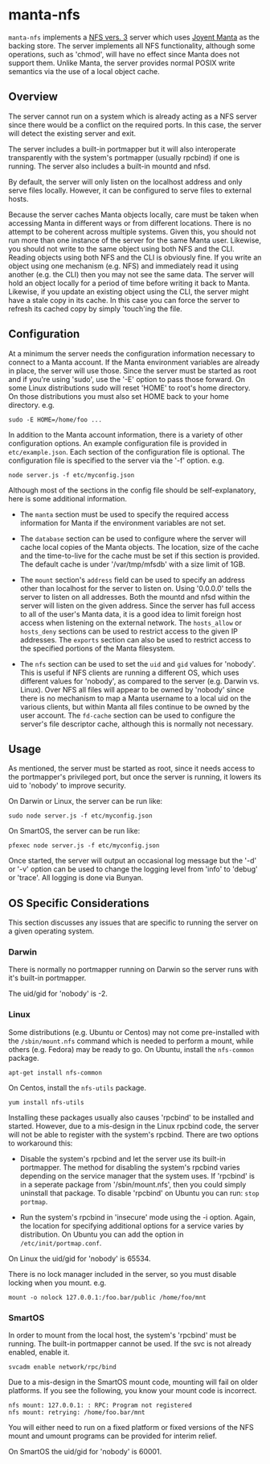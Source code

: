 # manta-nfs

`manta-nfs` implements a [NFS vers. 3](http://tools.ietf.org/html/rfc1813)
server which uses
[Joyent Manta](http://www.joyent.com/products/manta) as the backing store.
The server implements all NFS functionality, although some operations,
such as 'chmod', will have no effect since Manta does not support them.
Unlike Manta, the server provides normal POSIX write semantics via the use
of a local object cache.

## Overview

The server cannot run on a system which is already acting as a NFS server
since there would be a conflict on the required ports.
In this case, the server will detect the existing server and exit.

The server includes a built-in portmapper but it will also interoperate
transparently with the system's portmapper (usually rpcbind) if one is running.
The server also includes a built-in mountd and nfsd.

By default, the server will only listen on the localhost address and only
serve files locally. However, it can be configured to serve files to
external hosts.

Because the server caches Manta objects locally, care must be taken when
accessing Manta in different ways or from different locations. There is no
attempt to be coherent across multiple systems. Given this, you should
not run more than one instance of the server for the same Manta user. Likewise,
you should not write to the same object using both NFS and the CLI. Reading
objects using both NFS and the CLI is obviously fine. If you write an object
using one mechanism (e.g. NFS) and immediately read it using another (e.g. the
CLI) then you may not see the same data. The server will hold an object locally
for a period of time before writing it back to Manta. Likewise, if you update
an existing object using the CLI, the server might have a stale copy in its
cache. In this case you can force the server to refresh its cached copy by
simply 'touch'ing the file.

## Configuration

At a minimum the server needs the configuration information necessary to
connect to a Manta account. If the Manta environment variables are already
in place, the server will use those. Since the server must be started as
root and if you're using 'sudo', use the '-E' option to pass those forward.
On some Linux distributions sudo will reset 'HOME' to root's home directory. On
those distributions you must also set HOME back to your home directory. e.g.

    sudo -E HOME=/home/foo ...

In addition to the Manta account information, there is a variety of other
configuration options. An example configuration file is provided in
`etc/example.json`. Each section of the configuration file is optional. The
configuration file is specified to the server via the '-f' option. e.g.

    node server.js -f etc/myconfig.json

Although most of the sections in the config file should be self-explanatory,
here is some additional information.

  * The `manta` section must be used to specify the required access information
    for Manta if the environment variables are not set.

  * The `database` section can be used to configure where the server will cache
    local copies of the Manta objects. The location, size of the cache and the
    time-to-live for the cache must be set if this section is provided.
    The default cache is under '/var/tmp/mfsdb' with a size limit of 1GB.

  * The `mount` section's `address` field can be used to specify an address
    other than localhost for the server to listen on. Using '0.0.0.0' tells the
    server to listen on all addresses. Both the mountd and nfsd within the
    server will listen on the given address. Since the server has full access
    to all of the user's Manta data, it is a good idea to limit foreign host
    access when listening on the external network. The `hosts_allow` or
    `hosts_deny` sections can be used to restrict access to the given IP
    addresses. The `exports` section can also be used to restrict access to
    the specified portions of the Manta filesystem.

  * The `nfs` section can be used to set the `uid` and `gid` values for
    'nobody'. This is useful if NFS clients are running a different OS, which
    uses different values for 'nobody', as compared to the server (e.g. Darwin
    vs.  Linux). Over NFS all files will appear to be owned by 'nobody' since
    there is no mechanism to map a Manta username to a local uid on the various
    clients, but within Manta all files continue to be owned by the user
    account. The `fd-cache` section can be used to configure the server's file
    descriptor cache, although this is normally not necessary.

## Usage

As mentioned, the server must be started as root, since it needs access
to the portmapper's privileged port, but once the server is running, it
lowers its uid to 'nobody' to improve security.

On Darwin or Linux, the server can be run like:

    sudo node server.js -f etc/myconfig.json

On SmartOS, the server can be run like:

    pfexec node server.js -f etc/myconfig.json

Once started, the server will output an occasional log message but the '-d'
or '-v' option can be used to change the logging level from 'info' to 'debug'
or 'trace'. All logging is done via Bunyan.

## OS Specific Considerations

This section discusses any issues that are specific to running the server on
a given operating system.

### Darwin

There is normally no portmapper running on Darwin so the server runs with it's
built-in portmapper.

The uid/gid for 'nobody' is -2.

### Linux

Some distributions (e.g. Ubuntu or Centos) may not come pre-installed with
the `/sbin/mount.nfs` command which is needed to perform a mount, while others
(e.g. Fedora) may be ready to go. On Ubuntu, install the `nfs-common` package.

    apt-get install nfs-common

On Centos, install the `nfs-utils` package.

    yum install nfs-utils

Installing these packages usually also causes 'rpcbind' to be installed and
started. However, due to a mis-design in the Linux rpcbind code, the server
will not be able to register with the system's rpcbind. There are two options
to workaround this:

  * Disable the system's rpcbind and let the server use its built-in
    portmapper. The method for disabling the system's rpcbind varies depending
    on the service manager that the system uses. If 'rpcbind' is in a seperate
    package from '/sbin/mount.nfs', then you could simply uninstall that
    package. To disable 'rpcbind' on Ubuntu you can run: `stop portmap`.

  * Run the system's rpcbind in 'insecure' mode using the -i option. Again,
    the location for specifying additional options for a service varies by
    distribution. On Ubuntu you can add the option in
    `/etc/init/portmap.conf`.

On Linux the uid/gid for 'nobody' is 65534.

There is no lock manager included in the server, so you must disable locking
when you mount. e.g.

    mount -o nolock 127.0.0.1:/foo.bar/public /home/foo/mnt

### SmartOS

In order to mount from the local host, the system's 'rpcbind' must be running.
The built-in portmapper cannot be used. If the svc is not already enabled,
enable it.

    svcadm enable network/rpc/bind

Due to a mis-design in the SmartOS mount code, mounting will fail on older
platforms. If you see the following, you know your mount code is incorrect.

    nfs mount: 127.0.0.1: : RPC: Program not registered
    nfs mount: retrying: /home/foo.bar/mnt

You will either need to run on a fixed platform or fixed versions of the
NFS mount and umount programs can be provided for interim relief.

On SmartOS the uid/gid for 'nobody' is 60001.
